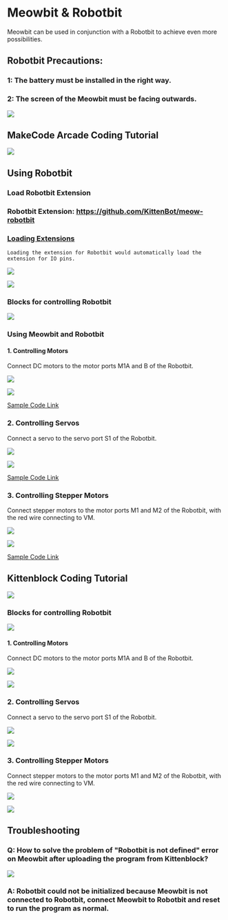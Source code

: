 # Meowbit & Robotbit

Meowbit can be used in conjunction with a Robotbit to achieve even more possibilities.

## Robotbit Precautions:

### 1: The battery must be installed in the right way.

### 2: The screen of the Meowbit must be facing outwards.

![](./images/robotbit24.png)

## MakeCode Arcade Coding Tutorial

![](./images/acbanner1.png)

## Using Robotbit

### Load Robotbit Extension

### Robotbit Extension: https://github.com/KittenBot/meow-robotbit

### [Loading Extensions](../Makecode/powerBrickMC)

    Loading the extension for Robotbit would automatically load the extension for IO pins.

![](./images/sd5.png)

![](./images/robotbit1.png)

### Blocks for controlling Robotbit

![](./images/robotbit2.png)

### Using Meowbit and Robotbit

#### 1. Controlling Motors

Connect DC motors to the motor ports M1A and B of the Robotbit.

![](../Microbit_eboard/RBimage/motor_wire.png)

![](./images/robotbit5.png)

[Sample Code Link](https://makecode.com/_PtE25Ke69X5h)

### 2. Controlling Servos

Connect a servo to the servo port S1 of the Robotbit.

![](../Microbit_eboard/RBimage/servo_wire.png)

![](./images/robotbit6.png)

[Sample Code Link](https://makecode.com/_FdTVtYRy55kr)

### 3. Controlling Stepper Motors

Connect stepper motors to the motor ports M1 and M2 of the Robotbit, with the red wire connecting to VM.

![](../Microbit_eboard/RBimage/stepper_wire.png)

![](./images/robotbit7.png)

[Sample Code Link](https://makecode.com/_9hk2UwcvsCAo)

##  Kittenblock Coding Tutorial

![](../functional_module/PWmodules/images/kbbanner.png)

### Blocks for controlling Robotbit

![](./images/kb15.png)

#### 1. Controlling Motors

Connect DC motors to the motor ports M1A and B of the Robotbit.

![](../Microbit_eboard/RBimage/motor_wire.png)

![](./images/robotbit16.png)

### 2. Controlling Servos

Connect a servo to the servo port S1 of the Robotbit.

![](../Microbit_eboard/RBimage/servo_wire.png)

![](./images/robotbit17.png)

### 3. Controlling Stepper Motors

Connect stepper motors to the motor ports M1 and M2 of the Robotbit, with the red wire connecting to VM.

![](../Microbit_eboard/RBimage/stepper_wire.png)

![](./images/robotbit18.png)

## Troubleshooting

### Q: How to solve the problem of "Robotbit is not defined" error on Meowbit after uploading the program from Kittenblock?

![](./images/robotbit23.jpg)

### A: Robotbit could not be initialized because Meowbit is not connected to Robotbit, connect Meowbit to Robotbit and reset to run the program as normal.